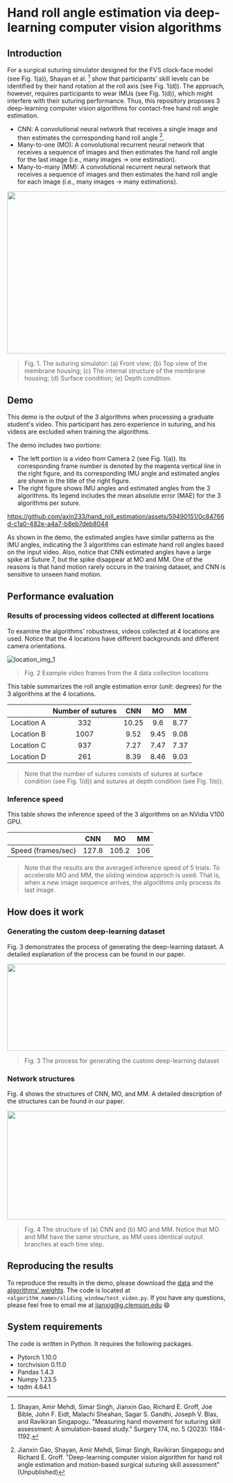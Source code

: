 # Hand roll angle estimation via deep-learning computer vision algorithms

## Introduction
For a surgical suturing simulator designed for the FVS clock-face model (see Fig. 1(a)), Shayan et al. [^Mehdi_paper] show that participants' skill levels can be identified by their hand rotation at the roll axis (see Fig. 1(d)). The approach, however, requires participants to wear IMUs (see Fig. 1(d)), which might interfere with their suturing performance. Thus, this repository proposes 3 deep-learning computer vision algorithms for contact-free hand roll angle estimation.
- CNN: A convolutional neural network that receives a single image and then estimates the corresponding hand roll angle [^CNN_paper].
- Many-to-one (MO): A convolutional recurrent neural network that receives a sequence of images and then estimates the hand roll angle for the last image (i.e., many images -> one estimation).
- Many-to-many (MM): A convolutional recurrent neural network that receives a sequence of images and then estimates the hand roll angle for each image (i.e., many images -> many estimations).

[^CNN_paper]:
    Jianxin Gao, Shayan, Amir Mehdi, Simar Singh, Ravikiran Singapogu and Richard E. Groff. "Deep-learning computer vision algorithm for hand roll angle estimation and motion-based surgical suturing skill assessment" (Unpublished)

<!--
![simulator_v1](https://github.com/axin233/hand_roll_estimation/assets/59490151/4eac4c05-d48b-4527-999a-c96100a86ed6)
-->

<p align="center">
  <img width="661" height="373" src="https://github.com/axin233/hand_roll_estimation/assets/59490151/4eac4c05-d48b-4527-999a-c96100a86ed6">
</p>

> Fig. 1. The suturing simulator: (a) Front view; (b) Top view of the membrane housing; (c) The internal structure of the membrane housing; (d) Surface condition; (e) Depth condition.

[^Mehdi_paper]:
    Shayan, Amir Mehdi, Simar Singh, Jianxin Gao, Richard E. Groff, Joe Bible, John F. Eidt, Malachi Sheahan, Sagar S. Gandhi, Joseph V. Blas, and Ravikiran Singapogu. "Measuring hand movement for suturing skill assessment: A simulation-based study." Surgery 174, no. 5 (2023): 1184-1192.


## Demo
This demo is the output of the 3 algorithms when processing a graduate student's video. This participant has zero experience in suturing, and his videos are excluded when training the algorithms. 

The demo includes two portions:
- The left portion is a video from Camera 2 (see Fig. 1(a)). Its corresponding frame number is denoted by the magenta vertical line in the right figure, and its corresponding IMU angle and estimated angles are shown in the title of the right figure.
- The right figure shows IMU angles and estimated angles from the 3 algorithms. Its legend includes the mean absolute error (MAE) for the 3 algorithms per suture. 

https://github.com/axin233/hand_roll_estimation/assets/59490151/0c84766d-c1a0-482e-a4a7-b8eb7deb8044

As shown in the demo, the estimated angles have similar patterns as the IMU angles, indicating the 3 algorithms can estimate hand roll angles based on the input video. Also, notice that CNN estimated angles have a large spike at Suture 7, but the spike disappear at MO and MM. One of the reasons is that hand motion rarely occurs in the training dataset, and CNN is sensitive to unseen hand motion.

## Performance evaluation

### Results of processing videos collected at different locations

To examine the algorithms' robustness, videos collected at 4 locations are used. Notice that the 4 locations have different backgrounds and different camera orientations. 

![location_img_1](https://github.com/axin233/hand_roll_estimation/assets/59490151/7be46c6a-8521-43f0-a2fc-6283e100c16f)

> Fig. 2 Example video frames from the 4 data collection locations

This table summarizes the roll angle estimation error (unit: degrees) for the 3 algorithms at the 4 locations.

|          | Number of sutures | CNN | MO | MM |
| :------: | :------: | :------: | :------: | :------: |
| Location A | 332 | 10.25 | 9.6 | 8.77 |
| Location B | 1007 | 9.52 | 9.45 | 9.08 |
| Location C | 937 | 7.27 | 7.47 | 7.37 |
| Location D | 261 | 8.39 | 8.46 | 9.03 |

> Note that the number of sutures consists of sutures at surface condition (see Fig. 1(d)) and sutures at depth condition (see Fig. 1(e)).

### Inference speed

This table shows the inference speed of the 3 algorithms on an NVidia V100 GPU.

|          | CNN | MO | MM |
| :------: | :------: | :------: | :------: |
| Speed (frames/sec) | 127.8 | 105.2 | 106 |

> Note that the results are the averaged inference speed of 5 trials. To accelerate MO and MM, the sliding window approch is used. That is, when a new image sequence arrives, the algorithms only process its last image.
 
## How does it work

<!--
![dataset_code](https://github.com/axin233/hand_roll_estimation/assets/59490151/795213f7-1eee-49f2-8545-b6f58d5d4450)
-->

### Generating the custom deep-learning dataset

Fig. 3 demonstrates the process of generating the deep-learning dataset. A detailed explanation of the process can be found in our paper.

<p align="center">
  <img width="600" height="200" src="https://github.com/axin233/hand_roll_estimation/assets/59490151/795213f7-1eee-49f2-8545-b6f58d5d4450">
</p>

> Fig. 3 The process for generating the custom deep-learning dataset

<!--
![network](https://github.com/axin233/hand_roll_estimation/assets/59490151/0ff6bb9a-a3ff-4265-add1-736cd2ac9750)
-->

### Network structures

Fig. 4 shows the structures of CNN, MO, and MM. A detailed description of the structures can be found in our paper.

<p align="center">
  <img width="863" height="250" src="https://github.com/axin233/hand_roll_estimation/assets/59490151/0ff6bb9a-a3ff-4265-add1-736cd2ac9750">
</p>

> Fig. 4 The structure of (a) CNN and (b) MO and MM. Notice that MO and MM have the same structure, as MM uses identical output branches at each time step.

## Reproducing the results

To reproduce the results in the demo, please download the [data](https://drive.google.com/drive/folders/1SZlVx9E_UTGEork87cag5zlajOH2bFDY?usp=sharing) and the [algorithms' weights](https://drive.google.com/drive/folders/1GKsiPBIkfuXwhrxvSPqSASQpL3ghfv8j?usp=sharing). The code is located at `<algorithm_name>/sliding_window/test_video.py`. If you have any questions, please feel free to email me at jianxig@g.clemson.edu :smile:

## System requirements

The code is written in Python. It requires the following packages.

- Pytorch 1.10.0
- torchvision 0.11.0
- Pandas 1.4.3
- Numpy 1.23.5
- tqdm 4.64.1

<!--
|          | CNN (surface) | MO (surface) | MM (surface) | CNN (depth) | MO (depth) | MM (depth) |
| :------: | :------: | :------: | :------: | :------: | :------: | :------: |
| Location A | 9.79 | 9.08 | 8.42 | 10.71 | 10.11 | 9.12 |
| Location B | 7.04 | 7.4 | 6.99 | 12.07 | 11.54 | 11.21 |
| Location C | 6.35 | 6.45 | 6.26 | 8.21 | 8.52 | 8.52 |
| Location D | 6.73 | 6.42 | 6.95 | 10.79 | 11.4 | 12.05 |
-->
